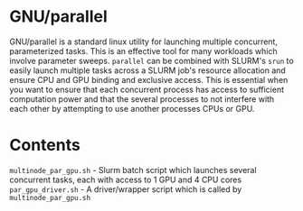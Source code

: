 # GNU/parallel
GNU/parallel is a standard linux utility for launching multiple concurrent, parameterized tasks. This is an effective tool for many workloads which involve parameter sweeps. `parallel` can be combined with SLURM's `srun` to easily launch multiple tasks across a SLURM job's resource allocation and ensure CPU and GPU binding and exclusive access. This is essential when you want to ensure that each concurrent process has access to sufficient computation power and that the several processes to not interfere with each other by attempting to use another processes CPUs or GPU.

# Contents
`multinode_par_gpu.sh` - Slurm batch script which launches several concurrent tasks, each with access to 1 GPU and 4 CPU cores
`par_gpu_driver.sh` - A driver/wrapper script which is called by `multinode_par_gpu.sh`